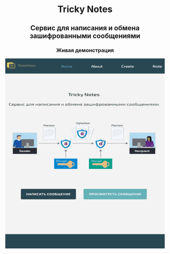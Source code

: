<h1 align="center">Tricky Notes</h1>
<h2 align="center">Cервис для написания и обмена зашифрованными сообщениями</h2>

<h3 align="center">Живая демонстрация</h3>
<p align="center"><img src="/preview.gif" width="610"></p>
